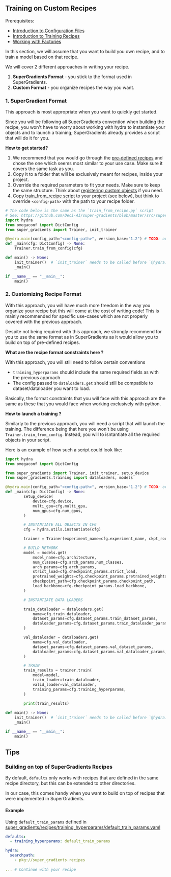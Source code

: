 ## Training on Custom Recipes


Prerequisites:
- [Introduction to Configuration Files](configuration_files.md)
- [Introduction to Training Recipes](Recipes_Training.md)
- [Working with Factories](Recipes_Factories.md)


In this section, we will assume that you want to build you own recipe, and to train a model based on that recipe.

We will cover 2 different approaches in writing your recipe.
1. **SuperGradients Format** - you stick to the format used in SuperGradients.
2. **Custom Format** - you organize recipes the way you want.


### 1. SuperGradient Format 
This approach is most appropriate when you want to quickly get started. 

Since you will be following all SuperGradients convention when building the recipe, 
you won't have to worry about working with hydra to instantiate your objects and to launch a training; SuperGradients already provides a script that will do it for you.

**How to get started?**

1. We recommend that you would go through the [pre-defined recipes](https://github.com/Deci-AI/super-gradients/blob/master/src/super_gradients/recipes/)
and chose the one which seems most similar to your use case. Make sure it covers the same task as you.
2. Copy it to a folder that will be exclusively meant for recipes, inside your project.
3. Override the required parameters to fit your needs. Make sure to keep the same structure. Think about [registering custom objects](Recipes_Factories.md) if you need. 
4. Copy [train_from_recipe script](https://github.com/Deci-AI/super-gradients/blob/master/src/super_gradients/train_from_recipe.py) to your project (see below), but think to override `<config-path>` with the path to your recipe folder.
 

```python
# The code below is the same as the `train_from_recipe.py` script
# See: https://github.com/Deci-AI/super-gradients/blob/master/src/super_gradients/train_from_recipe.py
import hydra
from omegaconf import DictConfig
from super_gradients import Trainer, init_trainer

@hydra.main(config_path="<config-path>", version_base="1.2") # TODO: overwrite `<config-path>`
def _main(cfg: DictConfig) -> None:
    Trainer.train_from_config(cfg)

def main() -> None:
    init_trainer()  # `init_trainer` needs to be called before `@hydra.main`
    _main()

if __name__ == "__main__":
    main()
```


### 2. Customizing Recipe Format

With this approach, you will have much more freedom in the way you organize your recipe but this will come at the cost of writing code!
This is mainly recommended for specific use-cases which are not properly covered with the previous approach.

Despite not being required with this approach, we strongly recommend for you to use the same format as in 
SuperGradients as it would allow you to build on top of pre-defined recipes.


**What are the recipe format constraints here ?**

With this approach, you will still need to follow certain conventions
- `training_hyperparams` should include the same required fields as with the previous approach
- The config passed to `dataloaders.get` should still be compatible to dataset/dataloader you want to load. 

Basically, the format constraints that you will face with this approach are the same as these that you would face when working exclusively with python.


**How to launch a training ?**

Similarly to the previous approach, you will need a script that will launch the training.
The difference being that here you won't be using `Trainer.train_from_config`. Instead, you will to isntantiate all the required objects in your script.

Here is an example of how such a script could look like:
```python
import hydra
from omegaconf import DictConfig

from super_gradients import Trainer, init_trainer, setup_device
from super_gradients.training import dataloaders, models

@hydra.main(config_path="<config-path>", version_base="1.2") # TODO: overwrite `<config-path>`
def _main(cfg: DictConfig) -> None:
        setup_device(
            device=cfg.device,
            multi_gpu=cfg.multi_gpu,
            num_gpus=cfg.num_gpus,
        )

        # INSTANTIATE ALL OBJECTS IN CFG
        cfg = hydra.utils.instantiate(cfg)

        trainer = Trainer(experiment_name=cfg.experiment_name, ckpt_root_dir=cfg.ckpt_root_dir)

        # BUILD NETWORK
        model = models.get(
            model_name=cfg.architecture,
            num_classes=cfg.arch_params.num_classes,
            arch_params=cfg.arch_params,
            strict_load=cfg.checkpoint_params.strict_load,
            pretrained_weights=cfg.checkpoint_params.pretrained_weights,
            checkpoint_path=cfg.checkpoint_params.checkpoint_path,
            load_backbone=cfg.checkpoint_params.load_backbone,
        )

        # INSTANTIATE DATA LOADERS

        train_dataloader = dataloaders.get(
            name=cfg.train_dataloader,
            dataset_params=cfg.dataset_params.train_dataset_params,
            dataloader_params=cfg.dataset_params.train_dataloader_params,
        )

        val_dataloader = dataloaders.get(
            name=cfg.val_dataloader,
            dataset_params=cfg.dataset_params.val_dataset_params,
            dataloader_params=cfg.dataset_params.val_dataloader_params,
        )

        # TRAIN
        train_results = trainer.train(
            model=model,
            train_loader=train_dataloader,
            valid_loader=val_dataloader,
            training_params=cfg.training_hyperparams,
        )
        
        print(train_results)

def main() -> None:
    init_trainer()  # `init_trainer` needs to be called before `@hydra.main`
    _main()

if __name__ == "__main__":
    main()
```


## Tips

### Building on top of SuperGradients Recipes
By default, `defaults` only works with recipes that are defined in the same recipe directory, but this can be extended to other directories.

In our case, this comes handy when you want to build on top of recipes that were implemented in SuperGradients.

#### Example

Using `default_train_params` defined in [super_gradients/recipes/training_hyperparams/default_train_params.yaml](https://github.com/Deci-AI/super-gradients/blob/master/src/super_gradients/recipes/training_hyperparams/default_train_params.yaml)

```yaml
defaults:
  - training_hyperparams: default_train_params 

hydra:
  searchpath:
    - pkg://super_gradients.recipes
    
... # Continue with your recipe
```
